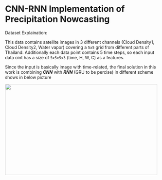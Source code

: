# CNN-RNN Implementation of Precipitation Nowcasting

Dataset Explaination:

This data contains satellite images in 3 different channels (Cloud Density1, Cloud Density2, Water vapor) covering a `5x5` grid from different parts of Thailand. Additionally each data point contains 5 time steps, so each input data oint has a size of `5x5x5x3` (time, H, W, C) as a features. 

Since the input is basically image with time-related, the final solution in this work is combining ***CNN*** with ***RNN*** (GRU to be percise) in different scheme shows in below picture

<img src="https://user-images.githubusercontent.com/62899961/159891664-e9f432af-8f5e-4af6-8f4e-e132f4eaea04.png" width="500" height="300">
